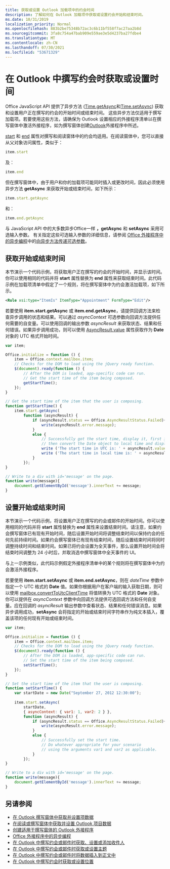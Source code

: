 ```yaml
---
title: 获取或设置 Outlook 加载项中的约会时间
description: 了解如何在 Outlook 加载项中获取或设置约会开始和结束时间。
ms.date: 10/31/2019
localization_priority: Normal
ms.openlocfilehash: 883b2be75348b72ac3c6b11bf558f7ac27aa2b8d
ms.sourcegitcommit: 3fa8c754a47bab909e559ae3e5d4237ba27fdbe4
ms.translationtype: MT
ms.contentlocale: zh-CN
ms.lasthandoff: 07/30/2021
ms.locfileid: "53671329"
---
```

# <a name="get-or-set-the-time-when-composing-an-appointment-in-outlook"></a>在 Outlook 中撰写约会时获取或设置时间

Office JavaScript API 提供了异步方法 ([Time.getAsync](/javascript/api/outlook/office.time#getAsync_options__callback_)和[Time.setAsync](/javascript/api/outlook/office.time#setAsync_dateTime__options__callback_)) 获取和设置用户正在撰写的约会的开始时间或结束时间。 这些异步方法仅适用于撰写加载项。若要使用这些方法，请确保为 Outlook 设置相应的外接程序清单以在撰写窗体中激活外接程序，如为撰写窗体创建[Outlook](compose-scenario.md)外接程序中所述。

[start](../reference/objectmodel/preview-requirement-set/office.context.mailbox.item.md#properties) 和 [end](../reference/objectmodel/preview-requirement-set/office.context.mailbox.item.md#properties) 属性对撰写和阅读窗体中的约会均适用。在阅读窗体中，您可以直接从父对象访问属性，类似于：

```js
item.start
```

及：

```js
item.end
```

但在撰写窗体中，由于用户和你的加载项可能同时插入或更改时间，因此必须使用异步方法 **getAsync** 来获取开始或结束时间，如下所示：

```js
item.start.getAsync
```

和：

```js
item.end.getAsync
```

与 JavaScript API 中的大多数异步Office一样 **，getAsync** 和 **setAsync** 采用可选输入参数。 有关指定这些可选输入参数的详细信息，请参阅 [Office 外接程序中的异步编程](../develop/asynchronous-programming-in-office-add-ins.md#passing-optional-parameters-inline)中的[向异步方法传递可选参数](../develop/asynchronous-programming-in-office-add-ins.md)。


## <a name="get-the-start-or-end-time"></a>获取开始或结束时间

本节演示一个代码示例，将获取用户正在撰写的约会的开始时间，并显示该时间。你可以使用相同的代码并将 **start** 属性替换为 **end** 属性来获取结束时间。此代码示例在加载项清单中假定了一个规则，将在撰写窗体中为约会激活加载项，如下所示。


```XML
<Rule xsi:type="ItemIs" ItemType="Appointment" FormType="Edit"/>

```

若要使用 **item.start.getAsync** 或 **item.end.getAsync**，请提供回调方法来检查异步调用的状态和结果。可以通过 _asyncContext_ 可选参数向回调方法提供任何需要的自变量。可以使用回调的输出参数 _asyncResult_ 来获取状态、结果和任何错误。如果异步调用成功，则可以使用 [AsyncResult.value](/javascript/api/office/office.asyncresult#value) 属性获取作为 **Date** 对象的 UTC 格式开始时间。


```js
var item;

Office.initialize = function () {
    item = Office.context.mailbox.item;
    // Checks for the DOM to load using the jQuery ready function.
    $(document).ready(function () {
        // After the DOM is loaded, app-specific code can run.
        // Get the start time of the item being composed.
        getStartTime();
    });
}

// Get the start time of the item that the user is composing.
function getStartTime() {
    item.start.getAsync(
        function (asyncResult) {
            if (asyncResult.status == Office.AsyncResultStatus.Failed){
                write(asyncResult.error.message);
            }
            else {
                // Successfully got the start time, display it, first in UTC and 
                // then convert the Date object to local time and display that.
                write ('The start time in UTC is: ' + asyncResult.value.toString());
                write ('The start time in local time is: ' + asyncResult.value.toLocaleString());
            }
        });
}

// Write to a div with id='message' on the page.
function write(message){
    document.getElementById('message').innerText += message; 
}
```


## <a name="set-the-start-or-end-time"></a>设置开始或结束时间

本节演示一个代码示例，将设置用户正在撰写的约会或邮件的开始时间。你可以使用相同的代码并将 **start** 属性替换为 **end** 属性来设置结束时间。请注意，如果约会撰写窗体已有现有开始时间，随后设置开始时间将调整结束时间以保持约会的任何先前持续时间。如果约会撰写窗体已有现有结束时间，随后设置结束时间将同时调整持续时间和结束时间。如果已将约会设置为全天事件，那么设置开始时间会将结束时间调整为 24 小时后，并取消选中撰写窗体中全天事件的 UI。

与上一示例类似，此代码示例假定外接程序清单中的某个规则将在撰写窗体中为约会激活外接程序。

若要使用 **item.start.setAsync** 或 **item.end.setAsync**，则在 _dateTime_ 参数中指定一个 UTC 格式的 **Date** 值。如果你根据用户在客户端的输入获取日期，则可以使用 [mailbox.convertToUtcClientTime](../reference/objectmodel/preview-requirement-set/office.context.mailbox.md#methods) 将值转换为 UTC 格式的 **Date** 对象。你可以提供在 _asyncContext_ 参数中向回调方法提供可选回调方法和任何自变量。应在回调的 _asyncResult_ 输出参数中查看状态、结果和任何错误消息。如果异步调用成功，**setAsync** 会将指定的开始或结束时间字符串作为纯文本插入，覆盖该项的任何现有开始或结束时间。




```js
var item;

Office.initialize = function () {
    item = Office.context.mailbox.item;
    // Checks for the DOM to load using the jQuery ready function.
    $(document).ready(function () {
        // After the DOM is loaded, app-specific code can run.
        // Set the start time of the item being composed.
        setStartTime();
    });
}

// Set the start time of the item that the user is composing.
function setStartTime() {
    var startDate = new Date("September 27, 2012 12:30:00");
    
    item.start.setAsync(
        startDate,
        { asyncContext: { var1: 1, var2: 2 } },
        function (asyncResult) {
            if (asyncResult.status == Office.AsyncResultStatus.Failed){
                write(asyncResult.error.message);
            }
            else {
                // Successfully set the start time.
                // Do whatever appropriate for your scenario
                // using the arguments var1 and var2 as applicable.
            }
        });
}

// Write to a div with id='message' on the page.
function write(message){
    document.getElementById('message').innerText += message; 
}
```


## <a name="see-also"></a>另请参阅

- [在 Outlook 撰写窗体中获取并设置项数据](get-and-set-item-data-in-a-compose-form.md)    
- [在阅读或撰写窗体中获取并设置 Outlook 项目数据](item-data.md)   
- [创建适用于撰写窗体的 Outlook 外接程序](compose-scenario.md)    
- [Office 外接程序中的异步编程](../develop/asynchronous-programming-in-office-add-ins.md)
- [在 Outlook 中撰写约会或邮件时获取、设置或添加收件人](get-set-or-add-recipients.md)  
- [在 Outlook 中撰写约会或邮件时获取或设置主题](get-or-set-the-subject.md)   
- [在 Outlook 中撰写约会或邮件时将数据插入到正文中](insert-data-in-the-body.md)   
- [在 Outlook 中撰写约会时获取或设置位置](get-or-set-the-location-of-an-appointment.md)
    
